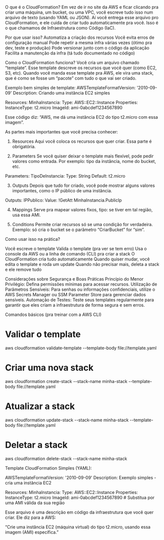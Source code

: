 O que é o CloudFormation?
Em vez de ir no site da AWS e ficar clicando pra criar uma máquina, um bucket, ou uma VPC, você escreve tudo isso num arquivo de texto (usando YAML ou JSON). Aí você entrega esse arquivo pro CloudFormation, e ele cuida de criar tudo automaticamente pra você.
Isso é o que chamamos de Infraestrutura como Código (IaC).

Por que usar isso?
Automatiza a criação dos recursos
Você evita erros de configuração manual
Pode repetir a mesma infra várias vezes (ótimo pra dev, teste e produção)
Pode versionar junto com o código da aplicação
Facilita a manutenção da infra (tá tudo documentado no código)

Como o CloudFormation funciona?
Você cria um arquivo chamado “template”. Esse template descreve os recursos que você quer (como EC2, S3, etc). Quando você manda esse template pra AWS, ele vira uma stack, que é como se fosse um “pacote” com tudo o que vai ser criado.

Exemplo bem simples de template:
AWSTemplateFormatVersion: '2010-09-09'
Description: Criando uma instância EC2 simples

Resources:
  MinhaInstancia:
    Type: AWS::EC2::Instance
    Properties:
      InstanceType: t2.micro
      ImageId: ami-0abcdef1234567890


Esse código diz: “AWS, me dá uma instância EC2 do tipo t2.micro com essa imagem”.

As partes mais importantes que você precisa conhecer:
1. Resources
Aqui você coloca os recursos que quer criar. Essa parte é obrigatória.

2. Parameters
Se você quiser deixar o template mais flexível, pode pedir valores como entrada. Por exemplo: tipo da instância, nome do bucket, etc.

Parameters:
  TipoDeInstancia:
    Type: String
    Default: t2.micro

3. Outputs
Depois que tudo for criado, você pode mostrar alguns valores importantes, como o IP público de uma instância.

Outputs:
  IPPublico:
    Value: !GetAtt MinhaInstancia.PublicIp

4. Mappings
Serve pra mapear valores fixos, tipo: se tiver em tal região, usa essa AMI.

5. Conditions
Permite criar recursos só se uma condição for verdadeira. Exemplo: só cria o bucket se o parâmetro “CriarBucket” for “sim”.

Como usar isso na prática?

Você escreve o template
Valida o template (pra ver se tem erro)
Usa o console da AWS ou a linha de comando (CLI) pra criar a stack
O CloudFormation cria tudo automaticamente
Quando quiser mudar, você edita o template e roda um update
Quando não precisar mais, deleta a stack e ele remove tudo

Considerações sobre Segurança e Boas Práticas
Princípio do Menor Privilégio: Defina permissões mínimas para acessar recursos.
Utilização de Parâmetros Sensíveis: Para senhas ou informações confidenciais, utilize o AWS Secrets Manager ou SSM Parameter Store para gerenciar dados sensíveis.
Automação de Testes: Teste seus templates regularmente para garantir que eles criam a infraestrutura de forma segura e sem erros.

Comandos básicos (pra treinar com a AWS CLI)
# Validar o template
aws cloudformation validate-template --template-body file://template.yaml

# Criar uma nova stack
aws cloudformation create-stack --stack-name minha-stack --template-body file://template.yaml

# Atualizar a stack
aws cloudformation update-stack --stack-name minha-stack --template-body file://template.yaml

# Deletar a stack
aws cloudformation delete-stack --stack-name minha-stack

Template CloudFormation Simples (YAML):

AWSTemplateFormatVersion: '2010-09-09'
Description: Exemplo simples - cria uma instância EC2

Resources:
  MinhaInstancia:
    Type: AWS::EC2::Instance
    Properties:
      InstanceType: t2.micro
      ImageId: ami-0abcdef1234567890 # Substitua por uma AMI válida da sua região


Esse arquivo é uma descrição em código da infraestrutura que você quer criar.
Ele diz para a AWS:

“Crie uma instância EC2 (máquina virtual) do tipo t2.micro, usando essa imagem (AMI) específica.”

